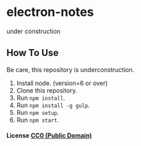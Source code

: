 # electron-notes

under construction

How To Use
-----------------------------

Be care, this repository is underconstruction.

1. Install node. (version=6 or over)
2. Clone this repository.
3. Run `npm install`.
4. Run `npm install -g gulp`.
5. Run `npm setup`.
6. Run `npm start`.


#### License [CC0 (Public Domain)](LICENSE.md)


